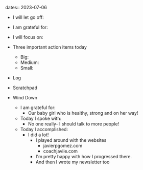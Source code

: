 dates:: 2023-07-06

- I will let go off:
- I am grateful for:
- I will focus on:

- Three important action items today
	- Big:
	- Medium:
	- Small:

- Log

- Scratchpad

- Wind Down
	- I am grateful for:
		- Our baby girl who is healthy, strong and on her way!
	- Today I spoke with:
		- No one really- I should talk to more people!
	- Today I accomplished:
		- I did a lot!
			- I played around with the websites
				- javierpgomez.com
				- coachjaviie.com
			- I'm pretty happy with how I progressed there.
			- And then I wrote my newsletter too
